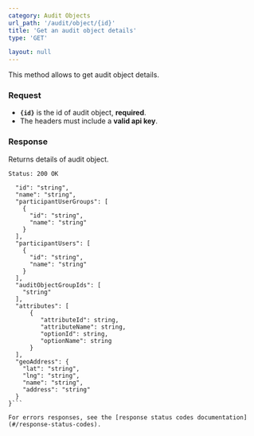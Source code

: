 ```yaml
---
category: Audit Objects
url_path: '/audit/object/{id}'
title: 'Get an audit object details'
type: 'GET'

layout: null
---
```


This method allows to get audit object details.

### Request

* **`{id}`** is the id of audit object, **required**.
* The headers must include a **valid api key**.

### Response

Returns details of audit object.

```Status: 200 OK```
```{
  "id": "string",
  "name": "string",  
  "participantUserGroups": [
    {
      "id": "string",
      "name": "string"
    }
  ],
  "participantUsers": [
    {
      "id": "string",
      "name": "string"
    }
  ],
  "auditObjectGroupIds": [
    "string"
  ],
  "attributes": [
      {
         "attributeId": string,
         "attributeName": string,
         "optionId": string,
         "optionName": string
      }
  ],    
  "geoAddress": {
    "lat": "string",
    "lng": "string",
    "name": "string",
    "address": "string"
  }
}```

For errors responses, see the [response status codes documentation](#/response-status-codes).

